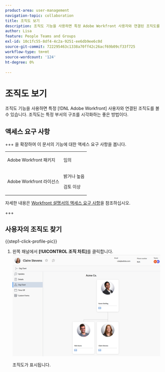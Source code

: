 ```yaml
---
product-area: user-management
navigation-topic: collaboration
title: 조직도 보기
description: 조직도 기능을 사용하면 특정 Adobe Workfront 사용자와 연결된 조직도를 볼 수 있습니다. 조직도는 특정 부서의 구조를 시각화하는 좋은 방법이다.
author: Lisa
feature: People Teams and Groups
exl-id: 10c1fc55-8df4-4c2a-9251-ee6db9ee6c0d
source-git-commit: 722295463c1338a70ff42c26acf69b09cf33f725
workflow-type: tm+mt
source-wordcount: '124'
ht-degree: 0%

---
```


# 조직도 보기

조직도 기능을 사용하면 특정 [!DNL Adobe Workfront] 사용자와 연결된 조직도를 볼 수 있습니다. 조직도는 특정 부서의 구조를 시각화하는 좋은 방법이다.

## 액세스 요구 사항

+++ 을 확장하여 이 문서의 기능에 대한 액세스 요구 사항을 봅니다.

<table style="table-layout:auto">
 <col> 
 <col> 
 <tbody> 
  <tr> 
   <td>Adobe Workfront 패키지</td> 
   <td><p>임의</p></td> 
  </tr> 
  <tr> 
   <td>Adobe Workfront 라이선스</td> 
   <td>
   <p>밝거나 높음</p>
   <p>검토 이상</p></td>
  </tr> 
 </tbody> 
</table>

자세한 내용은 [Workfront 설명서의 액세스 요구 사항](/help/quicksilver/administration-and-setup/add-users/access-levels-and-object-permissions/access-level-requirements-in-documentation.md)을 참조하십시오.

+++

## 사용자의 조직도 찾기

{{step1-click-profile-pic}}

1. 왼쪽 패널에서 **[!UICONTROL 조직 차트]**&#x200B;를 클릭합니다.
   ![조직도](assets/org-chart-2025.png)

   조직도가 표시됩니다.
